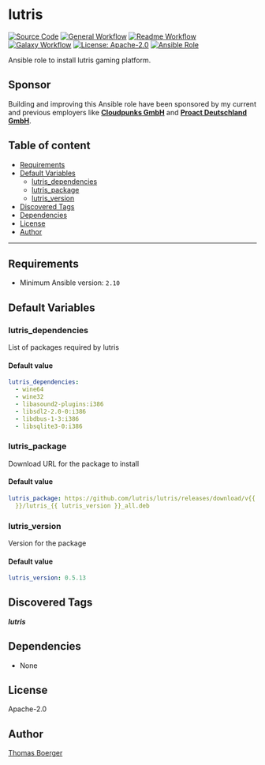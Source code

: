 # lutris

[![Source Code](https://img.shields.io/badge/github-source%20code-blue?logo=github&amp;logoColor=white)](https://github.com/rolehippie/lutris)
[![General Workflow](https://github.com/rolehippie/lutris/actions/workflows/general.yml/badge.svg)](https://github.com/rolehippie/lutris/actions/workflows/general.yml)
[![Readme Workflow](https://github.com/rolehippie/lutris/actions/workflows/docs.yml/badge.svg)](https://github.com/rolehippie/lutris/actions/workflows/docs.yml)
[![Galaxy Workflow](https://github.com/rolehippie/lutris/actions/workflows/galaxy.yml/badge.svg)](https://github.com/rolehippie/lutris/actions/workflows/galaxy.yml)
[![License: Apache-2.0](https://img.shields.io/github/license/rolehippie/lutris)](https://github.com/rolehippie/lutris/blob/master/LICENSE)
[![Ansible Role](https://img.shields.io/badge/role-rolehippie.lutris-blue)](https://galaxy.ansible.com/rolehippie/lutris)

Ansible role to install lutris gaming platform.

## Sponsor

Building and improving this Ansible role have been sponsored by my current and previous employers like **[Cloudpunks GmbH](https://cloudpunks.de)** and **[Proact Deutschland GmbH](https://www.proact.eu)**.

## Table of content

- [Requirements](#requirements)
- [Default Variables](#default-variables)
  - [lutris_dependencies](#lutris_dependencies)
  - [lutris_package](#lutris_package)
  - [lutris_version](#lutris_version)
- [Discovered Tags](#discovered-tags)
- [Dependencies](#dependencies)
- [License](#license)
- [Author](#author)

---

## Requirements

- Minimum Ansible version: `2.10`


## Default Variables

### lutris_dependencies

List of packages required by lutris

#### Default value

```YAML
lutris_dependencies:
  - wine64
  - wine32
  - libasound2-plugins:i386
  - libsdl2-2.0-0:i386
  - libdbus-1-3:i386
  - libsqlite3-0:i386
```

### lutris_package

Download URL for the package to install

#### Default value

```YAML
lutris_package: https://github.com/lutris/lutris/releases/download/v{{ lutris_version
  }}/lutris_{{ lutris_version }}_all.deb
```

### lutris_version

Version for the package

#### Default value

```YAML
lutris_version: 0.5.13
```

## Discovered Tags

**_lutris_**


## Dependencies

- None

## License

Apache-2.0

## Author

[Thomas Boerger](https://github.com/tboerger)
